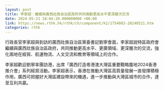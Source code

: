 ```yaml
---
layout: post
title: 李家超：繼續與廣西壯族自治區政府共同推動更高水平更深層次交流
date: 2024-05-21 18:04:20.000000000 +08:00
link: https://news.rthk.hk/rthk/ch/component/k2/1754083-20240521.htm
categories: rthk
---
```


行政長官李家超與到訪的廣西壯族自治區黨委書記劉寧會面，李家超說特區政府會繼續與廣西壯族自治區政府，共同推動更高水平、更廣領域、更深層次的交流，強化兩地在經貿、航運物流、人文交流和教育等領域上的合作。

李家超歡迎劉寧率團訪港，出席「廣西打造粵港澳大灣區重要戰略腹地2024香港推介會」系列經貿活動。李家超表示，香港在推動大灣區高質量發展一直發揮積極作用，廣西可把握好大灣區建設帶來的機遇，進一步推動與大灣區城市的合作，達至互利共贏。
